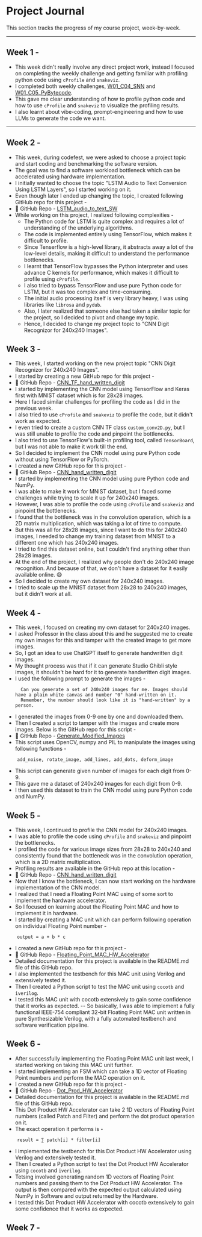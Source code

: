 # Project Journal

This section tracks the progress of my course project, week-by-week.

---

## Week 1 -
- This week didn't really involve any direct project work, instead I focused on completing the weekly challenge and getting familiar with profiling python code using `cProfile` and `snakeviz`.
- I completed both weekly challenges, [W01_C04_SNN](https://github.com/A-m-e-y/W01_C04_SNN) and [W01_C05_PyBytecode](https://github.com/A-m-e-y/W01_C05_PyBytecode).
- This gave me clear understanding of how to profile python code and how to use `cProfile` and `snakeviz` to visualize the profiling results.
- I also learnt about vibe-coding, prompt-engineering and how to use LLMs to generate the code we want.

---

## Week 2 -
- This week, during codefest, we were asked to choose a project topic and start coding and benchmarking the software version. 
- The goal was to find a software workload bottleneck which can be accelerated using hardware implementation.
- I initially wanted to choose the topic "LSTM Audio to Text Conversion Using LSTM Layers", so I started working on it.
- Even though later I ended up changing the topic, I created following GitHub repo for this project -
- 🔗 GitHub Repo - [LSTM_audio_to_text_SW](https://github.com/A-m-e-y/LSTM_audio_to_text_SW)
- While working on this project, I realized following complexities -
    - The Python code for LSTM is quite complex and requires a lot of understanding of the underlying algorithms.
    - The code is implemented entirely using TensorFlow, which makes it difficult to profile.
    - Since Tenserflow is a high-level library, it abstracts away a lot of the low-level details, making it difficult to understand the performance bottlenecks.
    - I learnt that TensorFlow bypasses the Python interpreter and uses advance C kernels for performance, which makes it difficult to profile using `cProfile`.
    - I also tried to bypass TensorFlow and use pure Python code for LSTM, but it was too complex and time-consuming.
    - The initial audio processing itself is very library heavy, I was using libraries like `librosa` and `pydub`.
    - Also, I later realized that someone else had taken a similar topic for the project, so I decided to pivot and change my topic.
    - Hence, I decided to change my project topic to "CNN Digit Recognizor for 240x240 Images".

## Week 3 -
- This week, I started working on the new project topic "CNN Digit Recognizor for 240x240 Images".
- I started by creating a new GitHub repo for this project -
- 🔗 GitHub Repo - [CNN_TF_hand_written_digit](https://github.com/A-m-e-y/CNN_TF_hand_written_digit)
- I started by implementing the CNN model using TensorFlow and Keras first with MNIST dataset which is for 28x28 images.
- Here I faced similar challenges for profiling the code as I did in the previous week.
- I also tried to use `cProfile` and `snakeviz` to profile the code, but it didn't work as expected.
- I even tried to create a custom CNN TF class `custom_conv2D.py`, but I was still unable to profile the code and pinpoint the bottlenecks.
- I also tried to use TensorFlow's built-in profiling tool, called `TensorBoard`, but I was not able to make it work till the end.
- So I decided to implement the CNN model using pure Python code without using TensorFlow or PyTorch.
- I created a new GitHub repo for this project -
- 🔗 GitHub Repo - [CNN_hand_written_digit](https://github.com/A-m-e-y/CNN_hand_written_digit)
- I started by implementing the CNN model using pure Python code and NumPy.
- I was able to make it work for MNIST dataset, but I faced some challenges while trying to scale it up for 240x240 images.
- However, I was able to profile the code using `cProfile` and `snakeviz` and pinpoint the bottlenecks.
- I found that the bottleneck was in the convolution operation, which is a 2D matrix multiplication, which was taking a lot of time to compute.
- But this was all for 28x28 images, since I want to do this for 240x240 images, I needed to change my training dataset from MNIST to a different one which has 240x240 images.
- I tried to find this dataset online, but I couldn't find anything other than 28x28 images.
- At the end of the project, I realized why people don't do 240x240 image recognition. And because of that, we don't have a dataset for it easily available online. 😅
- So I decided to create my own dataset for 240x240 images.
- I tried to scale up the MNIST dataset from 28x28 to 240x240 images, but it didn't work at all.

## Week 4 -
- This week, I focused on creating my own dataset for 240x240 images.
- I asked Professor in the class about this and he suggested me to create my own images for this and tamper with the created image to get more images.
- So, I got an idea to use ChatGPT itself to generate handwritten digit images.
- My thought process was that if it can generate Studio Ghibli style images, it shouldn't be hard for it to generate handwritten digit images.
- I used the following prompt to generate the images -
  ```
    Can you generate a set of 240x240 images for me. Images should have a plain white canvas and number "0" hand-written on it.
    Remember, the number should look like it is "hand-written" by a person.
  ```
- I generated the images from 0-9 one by one and downloaded them.
- Then I created a script to tamper with the images and create more images. Below is the GitHub repo for this script -
- 🔗 GitHub Repo - [Generate_Modified_Images](https://github.com/A-m-e-y/Generate_Modified_Images)
- This script uses OpenCV, numpy and PIL to manipulate the images using following functions -
```
    add_noise, rotate_image, add_lines, add_dots, deform_image
```
- This script can generate given number of images for each digit from 0-9.
- This gave me a dataset of 240x240 images for each digit from 0-9.
- I then used this dataset to train the CNN model using pure Python code and NumPy.

## Week 5 -
- This week, I continued to profile the CNN model for 240x240 images.
- I was able to profile the code using `cProfile` and `snakeviz` and pinpoint the bottlenecks.
- I profiled the code for various image sizes from 28x28 to 240x240 and consistently found that the bottleneck was in the convolution operation, which is a 2D matrix multiplication.
- Profiling results are available in the GitHub repo at this location -
- 🔗 GitHub Repo - [CNN_hand_written_digit](https://github.com/A-m-e-y/CNN_hand_written_digit)
- Now that I know the bottleneck, I can now start working on the hardware implementation of the CNN model.
- I realized that I need a Floating Point MAC using of some sort to implement the hardware accelerator.
- So I focused on learning about the Floating Point MAC and how to implement it in hardware.
- I started by creating a MAC unit which can perform following operation on individual Floating Point number -
```
    output = a + b * c
```
- I created a new GitHub repo for this project -
- 🔗 GitHub Repo - [Floating_Point_MAC_HW_Accelerator](https://github.com/A-m-e-y/Floating_Point_MAC_HW_Accelerator)
- Detailed documentation for this project is available in the README.md file of this GitHub repo.
- I also implemented the testbench for this MAC unit using Verilog and extensively tested it.
- Then I created a Python script to test the MAC unit using `cocotb` and `iverilog`.
- I tested this MAC unit with cocotb extensively to gain some confidence that it works as expected.
-- So basically, I was able to implement a fully functional IEEE-754 compliant 32-bit Floating Point MAC unit written in pure Synthesizable Verilog, with a fully automated testbench and software verification pipeline.

## Week 6 -
- After successfully implementing the Floating Point MAC unit last week, I started working on taking this MAC unit further.
- I started implementing an FSM which can take a 1D vector of Floating Point numbers and perform the MAC operation on it.
- I created a new GitHub repo for this project -
- 🔗 GitHub Repo - [Dot_Prod_HW_Accelerator](https://github.com/A-m-e-y/Dot_Prod_HW_Accelerator)
- Detailed documentation for this project is available in the README.md file of this GitHub repo.
- This Dot Product HW Accelerator can take 2 1D vectors of Floating Point numbers (called Patch and Filter) and perform the dot product operation on it.
- The exact operation it performs is -
```
    result = ∑ patch[i] * filter[i]
```
- I implemented the testbench for this Dot Product HW Accelerator using Verilog and extensively tested it.
- Then I created a Python script to test the Dot Product HW Accelerator using `cocotb` and `iverilog`.
- Tetsing involved generating random 1D vectors of Floating Point numbers and passing them to the Dot Product HW Accelerator. The output is then compared with the expected output calculated using NumPy in Software and output returned by the Hardware.
- I tested this Dot Product HW Accelerator with cocotb extensively to gain some confidence that it works as expected.

## Week 7 -
